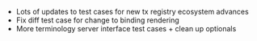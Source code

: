 * Lots of updates to test cases for new tx registry ecosystem advances
* Fix diff test case for change to binding rendering
* More terminology server interface test cases + clean up optionals
